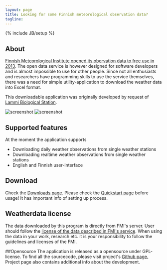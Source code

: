 ```yaml
---
layout: page
title: Looking for some Finnish meteorological observation data? 
tagline: 
---
```

{% include JB/setup %}

## About
[Finnish Meteorological Institute opened its obervation data to free use in 2013](https://ilmatieteenlaitos.fi/avoin-data). The open data service
is however designed for software developers and is almost impossible to use for other people. 
Since not all enthusiasts and researchers have programming skills to use the service themselves, there was a need for simple utility-application to download the weather data into Excel format.

This downloadable application was originally developed by request of [Lammi Biological Station](http://www.helsinki.fi/lammi/). 

![screenshot](assets/english-screen.png)
![screenshot](assets/finnish-screen.png)

## Supported features
At the moment the application supports 

* Downloading daily weather observations from single weather stations
* Downloading realtime weather observations from single weather stations
* English and Finnish user-interface


## Download
Check the [Downloads page](downloads.html).
Please check the [Quickstart page](quickstart/quickstart.html) before usage! It has important info of setting up process.


## Weatherdata license
The data downloaded by this program is directly from FMI's server. User should follow the [license of the data described in FMI's service](http://ilmatieteenlaitos.fi/avoin-data-lisenssi). When using the data in your work, research etc. it is your responsibility to follow the guidelines and licenses of the FMI.


##Opensource
The application is released as a opensource under GPL-license. To find all the sourcecode, please visit project's [Github page.](https://github.com/Tumetsu/Ilmatieteenlaitoksen-saadata-lataaja)
Project page also contains additional info about the development.



